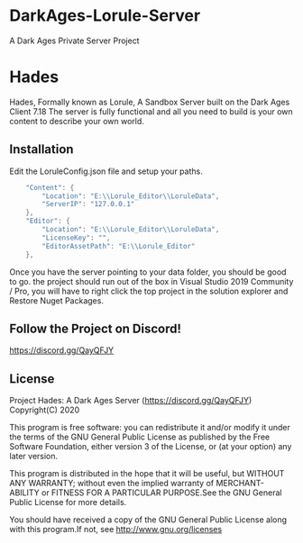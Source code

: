 # DarkAges-Lorule-Server
A Dark Ages Private Server Project


# Hades

Hades, Formally known as Lorule, A Sandbox Server built on the Dark Ages Client 7.18
The server is fully functional and all you need to build is your own content to describe your own world.


## Installation 

Edit the LoruleConfig.json file and setup your paths.

```c#
	"Content": {
		"Location": "E:\\Lorule_Editor\\LoruleData",
		"ServerIP": "127.0.0.1"
	},
	"Editor": {
		"Location": "E:\\Lorule_Editor\\LoruleData",
		"LicenseKey": "",
		"EditorAssetPath": "E:\\Lorule_Editor"
	},
```

Once you have the server pointing to your data folder, you should be good to go.
the project should run out of the box in Visual Studio 2019 Community / Pro, you will have to right click the top project in the solution explorer and Restore Nuget Packages.

## Follow the Project on Discord!
https://discord.gg/QayQFJY

## License

Project Hades: A Dark Ages Server (https://discord.gg/QayQFJY)
Copyright(C) 2020

This program is free software: you can redistribute it and/or modify
it under the terms of the GNU General Public License as published by
the Free Software Foundation, either version 3 of the License, or
(at your option) any later version.

This program is distributed in the hope that it will be useful,
but WITHOUT ANY WARRANTY; without even the implied warranty of
MERCHANT-ABILITY or FITNESS FOR A PARTICULAR PURPOSE.See the
GNU General Public License for more details.

You should have received a copy of the GNU General Public License
along with this program.If not, see http://www.gnu.org/licenses
